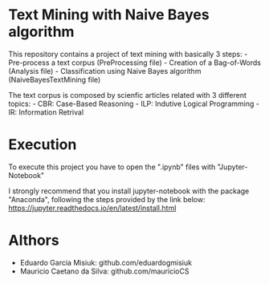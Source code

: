 # Text Mining with Naive Bayes algorithm
This repository contains a project of text mining with basically 3 steps:
	- Pre-process a text corpus (PreProcessing file)
	- Creation of a Bag-of-Words (Analysis file)
	- Classification using Naive Bayes algorithm (NaiveBayesTextMining file)

The text corpus is composed by scienfic articles related with 3 different topics:
	- CBR: Case-Based Reasoning 
	- ILP: Indutive Logical Programming
	- IR: Information Retrival

# Execution
To execute this project you have to open the ".ipynb" files with "Jupyter-Notebook"

I strongly recommend that you install jupyter-notebook with the package "Anaconda", following the steps provided by the link below:
https://jupyter.readthedocs.io/en/latest/install.html

# Althors
- Eduardo Garcia Misiuk: github.com/eduardogmisiuk
- Mauricio Caetano da Silva: github.com/mauricioCS